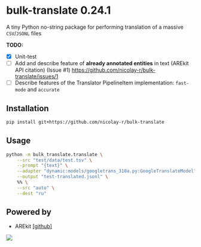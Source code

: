 # bulk-translate 0.24.1
A tiny Python no-string package for performing translation of a massive `CSV`/`JSONL` files

**TODO:**
- [x] Unit-test
- [ ] Add and describe feature of **already annotated entities** in text (AREkit API citation) (Issue #1)
    https://github.com/nicolay-r/bulk-translate/issues/1
- [ ] Describe features of the Translator PipelineItem implementation: `fast-mode` and `accurate`

## Installation

```bash
pip install git+https://github.com/nicolay-r/bulk-translate
```

## Usage

```bash
python -m bulk_translate.translate \
    --src "test/data/test.tsv" \
    --prompt "{text}" \
    --adapter "dynamic:models/googletrans_310a.py:GoogleTranslateModel" \
    --output "test-translated.jsonl" \
    %% \
    --src "auto" \
    --dest "ru"
```

## Powered by

* AREkit [[github]](https://github.com/nicolay-r/AREkit)

<p float="left">
<a href="https://github.com/nicolay-r/AREkit"><img src="https://github.com/nicolay-r/ARElight/assets/14871187/01232f7a-970f-416c-b7a4-1cda48506afe"/></a>
</p>
